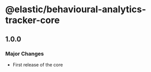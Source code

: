 # @elastic/behavioural-analytics-tracker-core

## 1.0.0

### Major Changes

- First release of the core

